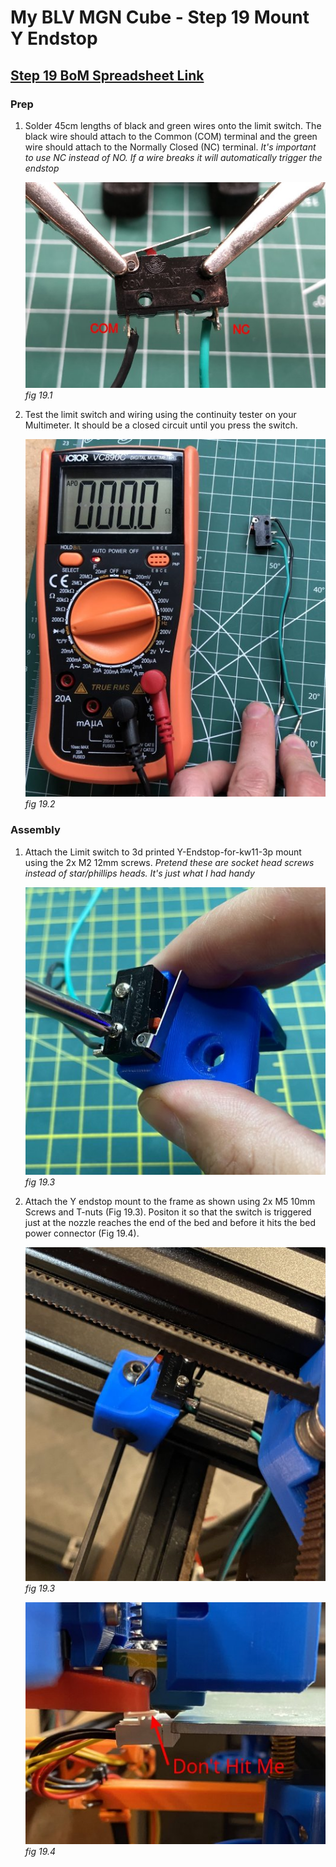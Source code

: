 # My BLV MGN Cube - Step 19 Mount Y Endstop

## [Step 19 BoM Spreadsheet Link](https://docs.google.com/spreadsheets/d/e/2PACX-1vTVx7BvB3V7CozF2l4eWkNntWrHSjOawmrsi_bRSVxQLIGVlfZTYEGp8a6fHpENV6hV2cn9PrDLHHl0/pubhtml?gid=1290624575&single=true)

### Prep

1. Solder 45cm lengths of black and green wires onto the limit switch. The black wire should attach to the Common (COM) terminal and the green wire should attach to the Normally Closed (NC) terminal. *It's important to use NC instead of NO. If a wire breaks it will automatically trigger the endstop*

    ![](img/19-SolderSWWires.JPG)\
    *fig 19.1*

2. Test the limit switch and wiring using the continuity tester on your Multimeter. It should be a closed circuit until you press the switch.

    ![](img/19-ContTest.JPG)\
    *fig 19.2*

### Assembly
1. Attach the Limit switch to 3d printed Y-Endstop-for-kw11-3p mount using the 2x M2 12mm screws. *Pretend these are socket head screws instead of star/phillips heads. It's just what I had handy*

    ![](img/19-AttachYSwitchToMount.JPG)\
    *fig 19.3*

2. Attach the Y endstop mount to the frame as shown using 2x M5 10mm Screws and T-nuts (Fig 19.3). Positon it so that the switch is triggered just at the nozzle reaches the end of the bed and before it hits the bed power connector (Fig 19.4).

    ![](img/19-MountYStopToFrame.JPG)\
    *fig 19.3*

    ![](img/19-YstopNozzlePos.JPG)\
    *fig 19.4*